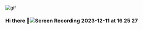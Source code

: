 
![gif](https://github.com/Neilroberts85/Neilroberts85/assets/139916993/bf8fd413-bf52-4b35-addd-e5f4045e98ab)


### Hi there 👋![Screen Recording 2023-12-11 at 16 25 27](https://github.com/Neilroberts85/Neilroberts85/assets/139916993/5d63d51d-0f14-4eec-94d1-ee43d2c5ae7d)


<!--
**Neilroberts85/Neilroberts85** is a ✨ _special_ ✨ repository because its `README.md` (this file) appears on your GitHub profile.

Here are some ideas to get you started:

- 🔭 I’m currently working on ...
- 🌱 I’m currently learning ...
- 👯 I’m looking to collaborate on ...
- 🤔 I’m looking for help with ...
- 💬 Ask me about ...
- 📫 How to reach me: ...
- 😄 Pronouns: ...
- ⚡ Fun fact: ...
-->
